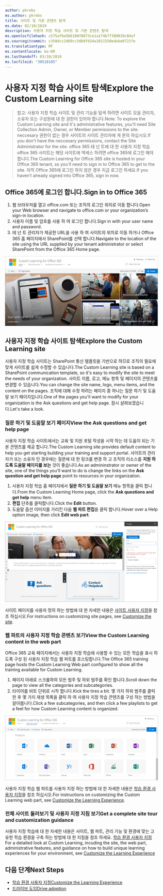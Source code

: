 ```yaml
---
author: pkrebs
ms.author: pkrebs
title: 사이트 및 기본 콘텐츠 탐색
ms.date: 02/10/2019
description: 사용자 지정 학습 사이트 및 기본 콘텐츠 탐색
ms.openlocfilehash: c575afbe566100f8873ce1a174b7f389019c8daf
ms.sourcegitcommit: c358dcc2d69cc3db8fd24a1011550edebe0721fe
ms.translationtype: MT
ms.contentlocale: ko-KR
ms.lasthandoff: 03/10/2019
ms.locfileid: "30518185"
---
```

# <a name="explore-the-custom-learning-site"></a><span data-ttu-id="2420a-103">사용자 지정 학습 사이트 탐색</span><span class="sxs-lookup"><span data-stu-id="2420a-103">Explore the Custom Learning site</span></span>

> <span data-ttu-id="2420a-104">참고: 사용자 지정 학습 사이트 및 관리 기능을 탐색 하려면 사이트 모음 관리자, 소유자 또는 구성원에 대 한 권한이 있어야 합니다.</span><span class="sxs-lookup"><span data-stu-id="2420a-104">Note: To explore the Custom Learning site and it's administrative features, you'll need Site Collection Admin, Owner, or Member permissions to the site.</span></span> <span data-ttu-id="2420a-105">neccesary 권한이 없는 경우 사이트의 사이트 관리자에 게 문의 하십시오.</span><span class="sxs-lookup"><span data-stu-id="2420a-105">If you don't have the neccesary permissions, contact the Site Administrator for the site.</span></span> <span data-ttu-id="2420a-106">office 365 테 넌 트에 대 한 사용자 지정 학습 office 365 사이트는 해당 사이트에 액세스 하려면 office 365에 로그인 해야 합니다.</span><span class="sxs-lookup"><span data-stu-id="2420a-106">The Custom Learning for Office 365 site is hosted in your Office 365 tenant, so you'll need to sign in to Office 365 to get to the site.</span></span> <span data-ttu-id="2420a-107">아직 Office 365에 로그인 하지 않은 경우 지금 로그인 하세요.</span><span class="sxs-lookup"><span data-stu-id="2420a-107">If you haven’t already signed into Office 365, sign in now.</span></span> 

## <a name="sign-in-to-office-365"></a><span data-ttu-id="2420a-108">Office 365에 로그인 합니다.</span><span class="sxs-lookup"><span data-stu-id="2420a-108">Sign in to Office 365</span></span> 

1.  <span data-ttu-id="2420a-109">웹 브라우저를 열고 office.com 또는 조직의 로그인 위치로 이동 합니다.</span><span class="sxs-lookup"><span data-stu-id="2420a-109">Open your Web browser and navigate to office.com or your organization’s sign-in location.</span></span> 
2.  <span data-ttu-id="2420a-110">사용자 이름 및 암호를 사용 하 여 로그인 합니다.</span><span class="sxs-lookup"><span data-stu-id="2420a-110">Sign in with your user name and password.</span></span>
3.  <span data-ttu-id="2420a-111">테 넌 트 관리자가 제공한 URL을 사용 하 여 사이트의 위치로 이동 하거나 Office 365 홈 페이지에서 SharePoint를 선택 합니다.</span><span class="sxs-lookup"><span data-stu-id="2420a-111">Navigate to the location of the site using the URL supplied by your tenant administrator or select SharePoint from the Office 365 Home page.</span></span> 

![cg-introducing-.png](media/cg-introducing.png)

## <a name="explore-the-custom-learning-site"></a><span data-ttu-id="2420a-113">사용자 지정 학습 사이트 탐색</span><span class="sxs-lookup"><span data-stu-id="2420a-113">Explore the Custom Learning site</span></span>

<span data-ttu-id="2420a-114">사용자 지정 학습 사이트는 SharePoint 통신 템플릿을 기반으로 하므로 조직의 필요에 맞게 사이트를 쉽게 수정할 수 있습니다.</span><span class="sxs-lookup"><span data-stu-id="2420a-114">The Custom Learning site is based on a SharePoint communication template, so it's easy to modify the site to meet the needs of your organization.</span></span> <span data-ttu-id="2420a-115">사이트 이름, 로고, 메뉴 항목 및 페이지의 콘텐츠를 변경할 수 있습니다.</span><span class="sxs-lookup"><span data-stu-id="2420a-115">You can change the site name, logo, menu items, and the content on the pages.</span></span> <span data-ttu-id="2420a-116">조직에 대해 수정 하려는 페이지 중 하나는 질문 하기 및 도움말 보기 페이지입니다.</span><span class="sxs-lookup"><span data-stu-id="2420a-116">One of the pages you'll want to modify for your organization is the Ask questions and get help page.</span></span> <span data-ttu-id="2420a-117">잠시 살펴보겠습니다.</span><span class="sxs-lookup"><span data-stu-id="2420a-117">Let's take a look.</span></span>

### <a name="view-the-ask-questions-and-get-help-page"></a><span data-ttu-id="2420a-118">질문 하기 및 도움말 보기 페이지</span><span class="sxs-lookup"><span data-stu-id="2420a-118">View the Ask questions and get help page</span></span>

<span data-ttu-id="2420a-119">사용자 지정 학습 사이트에서는 교육 및 지원 포털 작성을 시작 하는 데 도움이 되는 기본 콘텐츠를 제공 합니다.</span><span class="sxs-lookup"><span data-stu-id="2420a-119">The Custom Learning site provides default content to help you get starting building your training and support portal.</span></span> <span data-ttu-id="2420a-120">사이트의 관리자가 또는 소유자 인 경우에는 질문에 대 한 링크를 변경 하 고 조직의 리소스를 **지원 하도록 도움말 페이지를 보는** 것이 좋습니다.</span><span class="sxs-lookup"><span data-stu-id="2420a-120">As an admininstrator or owner of the site, one of the things you’ll want to do is change the links on the **Ask question and get help page** point to resources in your organization.</span></span> 

1.  <span data-ttu-id="2420a-121">사용자 지정 학습 홈 페이지에서 **질문 하기 및 도움말 보기** 메뉴 항목을 클릭 합니다.</span><span class="sxs-lookup"><span data-stu-id="2420a-121">From the Custom Learning Home page, click the **Ask questions and get help** menu item.</span></span>
2.  <span data-ttu-id="2420a-122">**편집** 단추를 클릭합니다.</span><span class="sxs-lookup"><span data-stu-id="2420a-122">Click the **Edit** button.</span></span>
3.  <span data-ttu-id="2420a-123">도움말 옵션 이미지를 가리킨 다음 **웹 파트 편집**을 클릭 합니다.</span><span class="sxs-lookup"><span data-stu-id="2420a-123">Hover over a Help option image, then click **Edit web part**.</span></span>

![cg-edithelp-.png](media/cg-edithelp.png)

<span data-ttu-id="2420a-125">사이트 페이지를 사용자 정의 하는 방법에 대 한 자세한 내용은 [사이트 사용자 지정](custom_edithelp.md)을 참조 하십시오.</span><span class="sxs-lookup"><span data-stu-id="2420a-125">For instructions on customizing site pages, see [Customize the site](custom_edithelp.md).</span></span>

### <a name="view-the-custom-learning-content-in-the-web-part"></a><span data-ttu-id="2420a-126">웹 파트의 사용자 지정 학습 콘텐츠 보기</span><span class="sxs-lookup"><span data-stu-id="2420a-126">View the Custom Learning content in the web part</span></span>
<span data-ttu-id="2420a-127">Office 365 교육 페이지에서는 사용자 지정 학습에 사용할 수 있는 모든 학습을 표시 하도록 구성 된 사용자 지정 학습 웹 파트를 호스팅합니다.</span><span class="sxs-lookup"><span data-stu-id="2420a-127">The Office 365 training page hosts the Custom Learning Web part configured to show all the training available for Custom Learning.</span></span> 

1. <span data-ttu-id="2420a-128">페이지 아래로 스크롤하여 모든 범주 및 하위 범주를 확인 합니다.</span><span class="sxs-lookup"><span data-stu-id="2420a-128">Scroll down the page to view all the categories and subcategories.</span></span>
2. <span data-ttu-id="2420a-129">타이어를 비트 단위로 시작 합니다.</span><span class="sxs-lookup"><span data-stu-id="2420a-129">Kick the tires a bit.</span></span> <span data-ttu-id="2420a-130">몇 가지 하위 범주를 클릭 한 후 몇 가지 재생 목록을 클릭 하 여 사용자 지정 학습 콘텐츠를 구성 하는 방법을 알아봅니다.</span><span class="sxs-lookup"><span data-stu-id="2420a-130">Click a few subcategories, and then click a few playlists to get a feel for how Custom Learning content is organized.</span></span> 

![cg-gotoall-.png](media/cg-gotoall.png)

<span data-ttu-id="2420a-132">사용자 지정 학습 웹 파트를 사용자 지정 하는 방법에 대 한 자세한 내용은 [학습 환경 사용자 지정](custom_overview.md)을 참조 하십시오.</span><span class="sxs-lookup"><span data-stu-id="2420a-132">For instructions on customizing the Custom Learning web part, see [Customize the Learning Experience](custom_overview.md).</span></span>

### <a name="get-a-complete-site-tour-and-customization-guidance"></a><span data-ttu-id="2420a-133">전체 사이트 둘러보기 및 사용자 지정 지침 보기</span><span class="sxs-lookup"><span data-stu-id="2420a-133">Get a complete site tour and customization guidance</span></span>
<span data-ttu-id="2420a-134">사용자 지정 학습에 대 한 자세한 내용은 사이트, 웹 파트, 관리 기능 및 환경에 맞는 고유한 학습 환경을 구축 하는 방법에 대 한 지침을 참조 하세요. [학습 환경 사용자 지정](custom_overview.md)</span><span class="sxs-lookup"><span data-stu-id="2420a-134">For a detailed look at Custom Learning, incuding the site, the web part, administrative features, and guidance on how to build unique learning experiences for your environment, see [Customize the Learning Experience](custom_overview.md)</span></span>

## <a name="next-steps"></a><span data-ttu-id="2420a-135">다음 단계</span><span class="sxs-lookup"><span data-stu-id="2420a-135">Next Steps</span></span>
- [<span data-ttu-id="2420a-136">학습 환경 사용자 지정</span><span class="sxs-lookup"><span data-stu-id="2420a-136">Customize the Learning Experience</span></span>](custom_overview.md)
- [<span data-ttu-id="2420a-137">드라이브 도입</span><span class="sxs-lookup"><span data-stu-id="2420a-137">Drive adoption</span></span>](driveadoption.md) 
